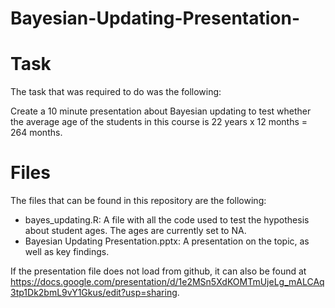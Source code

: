 # Bayesian-Updating-Presentation-

# Task

The task that was required to do was the following:

Create a 10 minute presentation about Bayesian updating to test whether the average age of the students in this course is 22 years x 12 months = 264 months.

# Files

The files that can be found in this repository are the following:

- bayes_updating.R: A file with all the code used to test the hypothesis about student ages. The ages are currently set to NA.
- Bayesian Updating Presentation.pptx: A presentation on the topic, as well as key findings.

If the presentation file does not load from github, it can also be found at https://docs.google.com/presentation/d/1e2MSn5XdKOMTmUjeLg_mALCAq3tp1Dk2bmL9vY1Gkus/edit?usp=sharing.
